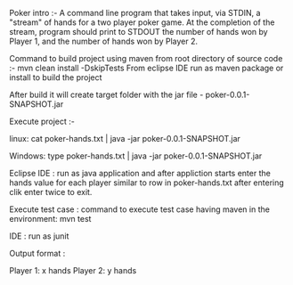 Poker intro :- A command line program that takes input, via STDIN, a "stream" of hands for a two player poker game.
               At the completion of the stream, program should print to STDOUT the number of hands won by Player 1, and the number of hands won by Player 2.

Command to build project using maven from root directory of source code :- mvn clean install -DskipTests
From eclipse IDE run as maven package or install to build the project

After build it will create target folder with the jar file - poker-0.0.1-SNAPSHOT.jar

Execute project :-   

linux: cat poker-hands.txt | java -jar poker-0.0.1-SNAPSHOT.jar

Windows: type poker-hands.txt | java -jar poker-0.0.1-SNAPSHOT.jar

Eclipse IDE : run as java application and after appliction starts enter the hands value for each player similar to row in poker-hands.txt after entering clik enter twice to exit.

Execute test case :
command to execute test case having maven in the environment: mvn test

IDE : run as junit 


Output format :

Player 1: x hands
Player 2: y hands
